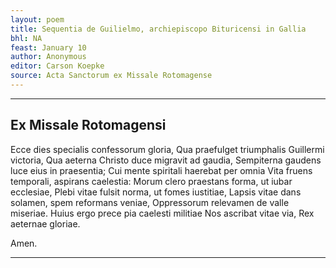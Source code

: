 ```yaml
---
layout: poem
title: Sequentia de Guilielmo, archiepiscopo Bituricensi in Gallia
bhl: NA
feast: January 10
author: Anonymous
editor: Carson Koepke
source: Acta Sanctorum ex Missale Rotomagense
---
```


---

## Ex Missale Rotomagensi

Ecce dies specialis confessorum gloria,
Qua praefulget triumphalis Guillermi victoria,
Qua aeterna Christo duce migravit ad gaudia,
Sempiterna gaudens luce eius in praesentia;
Cui mente spiritali haerebat per omnia
Vita fruens temporali, aspirans caelestia:
Morum clero praestans forma, ut iubar ecclesiae,
Plebi vitae fulsit norma, ut fomes iustitiae,
Lapsis vitae dans solamen, spem reformans veniae,
Oppressorum relevamen de valle miseriae.
Huius ergo prece pia caelesti militiae
Nos ascribat vitae via, Rex aeternae gloriae. 

Amen.

---
